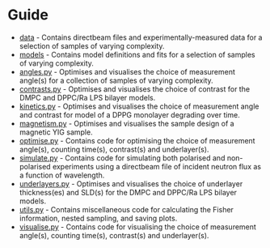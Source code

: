 # Guide
* [data](/experimental-design/data) - Contains directbeam files and experimentally-measured data for a selection of samples of varying complexity.
* [models](/experimental-design/models) - Contains model definitions and fits for a selection of samples of varying complexity.
* [angles.py](/experimental-design/angles.py) - Optimises and visualises the choice of measurement angle(s) for a collection of samples of varying complexity.
* [contrasts.py](/experimental-design/contrasts.py) - Optimises and visualises the choice of contrast for the DMPC and DPPC/Ra LPS bilayer models.
* [kinetics.py](/experimental-design/kinetics.py) - Optimises and visualises the choice of measurement angle and contrast for model of a DPPG monolayer degrading over time.
* [magnetism.py](/experimental-design/magnetism.py) - Optimises and visualises the sample design of a magnetic YIG sample.
* [optimise.py](/experimental-design/optimise.py) - Contains code for optimising the choice of measurement angle(s), counting time(s), contrast(s) and underlayer(s).
* [simulate.py](/experimental-design/simulate.py) - Contains code for simulating both polarised and non-polarised experiments using a directbeam file of incident neutron flux as a function of wavelength.
* [underlayers.py](/experimental-design/underlayers.py) - Optimises and visualises the choice of underlayer thickness(es) and SLD(s) for the DMPC and DPPC/Ra LPS bilayer models.
* [utils.py](/experimental-design/utils.py) - Contains miscellaneous code for calculating the Fisher information, nested sampling, and saving plots.
* [visualise.py](/experimental-design/visualise.py) - Contains code for visualising the choice of measurement angle(s), counting time(s), contrast(s) and underlayer(s).
